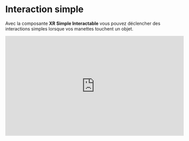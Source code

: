 # Interaction simple

Avec la composante **XR Simple Interactable** vous pouvez déclencher des interactions simples lorsque vos manettes touchent un objet. 

<iframe width="560" height="315" src="https://www.youtube.com/embed/41UCvXN8n2g?si=ls8gnjaaiYDGTS26" title="YouTube video player" frameborder="0" allow="accelerometer; autoplay; clipboard-write; encrypted-media; gyroscope; picture-in-picture; web-share" referrerpolicy="strict-origin-when-cross-origin" allowfullscreen></iframe>
